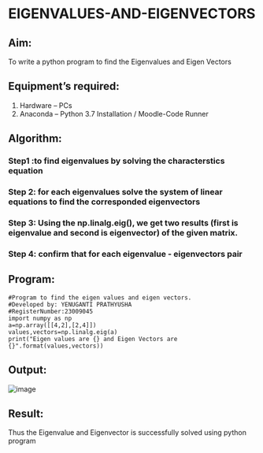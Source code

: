 # EIGENVALUES-AND-EIGENVECTORS
## Aim:
To write a python program to find the Eigenvalues and Eigen Vectors
## Equipment’s required:
1. 	Hardware – PCs
2. 	Anaconda – Python 3.7 Installation / Moodle-Code Runner
## Algorithm:
### Step1 :to find eigenvalues by solving the characterstics equation
### Step 2: for each eigenvalues solve the system of linear equations to find the corresponded eigenvectors
### Step 3: Using the np.linalg.eig(),  we get two results (first is eigenvalue and second is eigenvector) of the given matrix.
### Step 4: confirm that for each eigenvalue - eigenvectors pair

## Program:
```
#Program to find the eigen values and eigen vectors.
#Developed by: YENUGANTI PRATHYUSHA 
#RegisterNumber:23009045
import numpy as np
a=np.array([[4,2],[2,4]])
values,vectors=np.linalg.eig(a)
print("Eigen values are {} and Eigen Vectors are {}".format(values,vectors))
```

## Output:

![image](https://github.com/prathyusharavi/EIGENVALUES-AND-EIGENVECTORS/assets/147474424/99625e16-66ef-42ba-89d9-5680e73d4529)
## Result:
Thus the Eigenvalue and Eigenvector is successfully solved using python program
